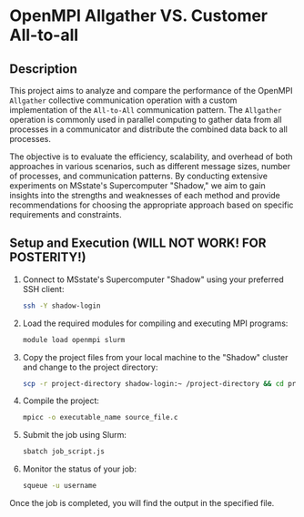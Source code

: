 # OpenMPI Allgather VS. Customer All-to-all

## Description

This project aims to analyze and compare the performance of the OpenMPI `Allgather` collective communication operation with a custom implementation of the `All-to-All` communication pattern. The `Allgather` operation is commonly used in parallel computing to gather data from all processes in a communicator and distribute the combined data back to all processes.

The objective is to evaluate the efficiency, scalability, and overhead of both approaches in various scenarios, such as different message sizes, number of processes, and communication patterns. By conducting extensive experiments on MSstate's Supercomputer "Shadow," we aim to gain insights into the strengths and weaknesses of each method and provide recommendations for choosing the appropriate approach based on specific requirements and constraints.

## Setup and Execution (WILL NOT WORK! FOR POSTERITY!)

1. Connect to MSstate's Supercomputer "Shadow" using your preferred SSH client:

   ```bash
   ssh -Y shadow-login
   ```



2. Load the required modules for compiling and executing MPI programs:

    ```bash
    module load openmpi slurm 
    ```
3. Copy the project files from your local machine to the "Shadow" cluster and change to the project directory:

    ```bash
    scp -r project-directory shadow-login:~ /project-directory && cd project-directory
    ```

4. Compile the project:

    ```bash
    mpicc -o executable_name source_file.c
    ```
5. Submit the job using Slurm:

    ```bash
    sbatch job_script.js
    ```
6. Monitor the status of your job:
    ```bash
    squeue -u username
    ```
Once the job is completed, you will find the output in the specified file.
